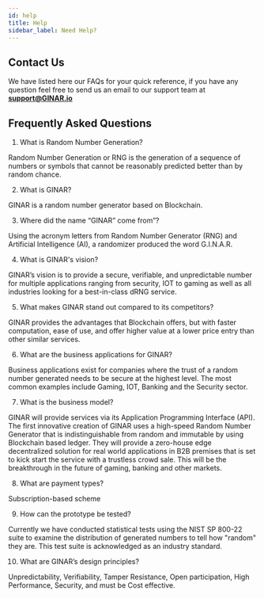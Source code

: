 ```yaml
---
id: help
title: Help
sidebar_label: Need Help?
---
```



## Contact Us

We have listed here our FAQs for your quick reference, if you have any question feel free to send us an email to our support team at **support@GINAR.io**


## Frequently Asked Questions

1. What is Random Number Generation?

  Random Number Generation or RNG is the generation of a sequence of numbers or symbols that cannot be reasonably predicted better than by random chance.

2. What is GINAR?

  GINAR is a random number generator based on Blockchain.

3. Where did the name “GINAR” come from”?

Using the acronym letters from Random Number Generator (RNG) and Artificial Intelligence (AI), a randomizer produced the word G.I.N.A.R.

 4. What is GINAR's vision?
 
GINAR’s vision is to provide a secure, verifiable, and unpredictable number for multiple applications ranging from security, IOT to gaming as well as all industries looking for a best-in-class dRNG service.

5. What makes GINAR stand out compared to its competitors?

GINAR provides the advantages that Blockchain offers, but with faster computation, ease of use, and offer higher value at a lower price entry than other similar services.

6. What are the business applications for GINAR?

Business applications exist for companies where the trust of a random number generated needs to be secure at the highest level. The most common examples include Gaming, IOT, Banking and the Security sector.

7. What is the business model?

GINAR will provide services via its Application Programming Interface (API). The first innovative creation of GINAR uses a high-speed Random Number Generator that is indistinguishable from random and immutable by using Blockchain based ledger. They will provide a zero-house edge decentralized solution for real world applications in B2B premises that is set to kick start the service with a trustless crowd sale. This will be the breakthrough in the future of gaming, banking and other markets.

8. What are payment types?

Subscription-based scheme

9. How can the prototype be tested?

Currently we have conducted statistical tests using the NIST SP 800-22 suite to examine the distribution of generated numbers to tell how "random" they are. This test suite is acknowledged as an industry standard.

10. What are GINAR’s design principles?

Unpredictability, Verifiability, Tamper Resistance, Open participation, High Performance, Security, and must be Cost effective.




